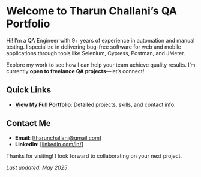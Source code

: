 # Welcome to Tharun Challani’s QA Portfolio

Hi! I’m a QA Engineer with 9+ years of experience in automation and manual testing. I specialize in delivering bug-free software for web and mobile applications through tools like Selenium, Cypress, Postman, and JMeter.

Explore my work to see how I can help your team achieve quality results. I’m currently **open to freelance QA projects**—let’s connect!

## Quick Links
- **[View My Full Portfolio](README.md)**: Detailed projects, skills, and contact info.

## Contact Me
- **Email**: [tharunchallani@gmail.com]
- **LinkedIn**: [[linkedin.com/in/](https://www.linkedin.com/in/tharunchallani/)]

Thanks for visiting! I look forward to collaborating on your next project.

*Last updated: May 2025*